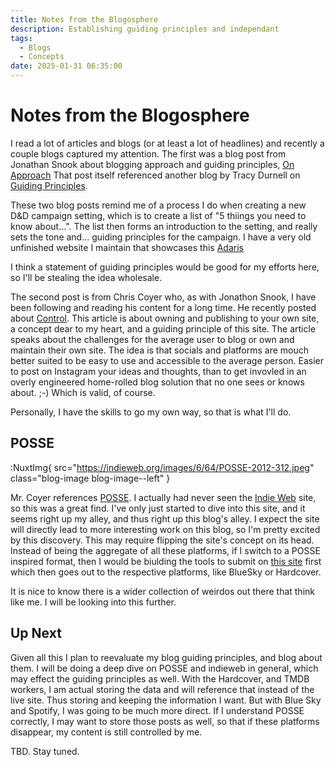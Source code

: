 ```yaml
---
title: Notes from the Blogosphere
description: Establishing guiding principles and independant
tags:
  - Blogs
  - Concepts
date: 2025-01-31 06:35:00
---
```


# Notes from the Blogosphere

I read a lot of articles and blogs (or at least a lot of headlines) and recently a couple blogs captured my attention. The first was a blog post from Jonathan Snook about blogging approach and guiding principles, [On Approach](https://snook.ca/archives/writing/on-approach)
That post itself referenced another blog by Tracy Durnell on [Guiding Principles](https://tracydurnell.com/2025/01/21/guiding-principles-for-my-website/).

These two blog posts remind me of a process I do when creating a new D&D campaign setting, which is to create a list of "5 thiings you need to know about...". The list then forms an introduction to the setting, and really sets the tone and... guiding principles for the campaign. I have a very old unfinished website I maintain that showcases this [Adaris](https://adaris.adam4ever.ca/)

I think a statement of guiding principles would be good for my efforts here, so I'll be stealing the idea wholesale.

The second post is from Chris Coyer who, as with Jonathon Snook, I have been following and reading his content for a long time. He recently posted about [Control](https://chriscoyier.net/2025/01/30/control/). This article is about owning and publishing to your own site, a concept dear to my heart, and a guiding principle of this site. The article speaks about the challenges for the average user to blog or own and maintain their own site. The idea is that socials and platforms are mouch better suited to be easy to use and accessible to the average person. Easier to post on Instagram your ideas and thoughts, than to get invovled in an overly engineered home-rolled blog solution that no one sees or knows about. ;-) Which is valid, of course.

Personally, I have the skills to go my own way, so that is what I'll do.

## POSSE

:NuxtImg{ src="https://indieweb.org/images/6/64/POSSE-2012-312.jpeg" class="blog-image blog-image--left" }

Mr. Coyer references [POSSE](https://indieweb.org/POSSE). I actually had never seen the [Indie Web](https://indieweb.org) site, so this was a great find. I've only just started to dive into this site, and it seems right up my alley, and thus right up this blog's alley. I expect the site will directly lead to more interesting work on this blog, so I'm pretty excited by this discovery. This may require flipping the site's concept on its head. Instead of being the aggregate of all these platforms, if I switch to a POSSE inspired format, then I would be biulding the tools to submit on [this site](https://adam4ever.com) first which then goes out to the respective platforms, like BlueSky or Hardcover.

It is nice to know there is a wider collection of weirdos out there that think like me. I will be looking into this further.

## Up Next

Given all this I plan to reevaluate my blog guiding principles, and blog about them. I will be doing a deep dive on POSSE and indieweb in general, which may effect the guiding principles as well. With the Hardcover, and TMDB workers, I am actual storing the data and will reference that instead of the live site. Thus storing and keeping the information I want. But with Blue Sky and Spotify, I was going to be much more direct. If I understand POSSE correctly, I may want to store those posts as well, so that if these platforms disappear, my content is still controlled by me.

TBD. Stay tuned.
